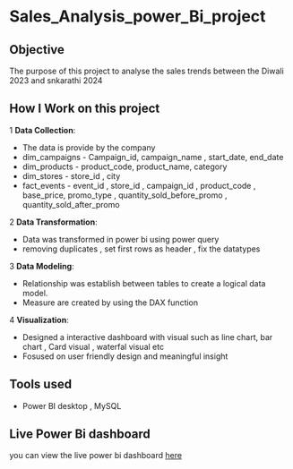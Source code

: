 # Sales_Analysis_power_Bi_project
## Objective 
The purpose of this project to analyse the sales trends between the Diwali 2023 and snkarathi 2024 

## How I Work on this project 
1 **Data Collection**:
- The data is provide by the company 
- dim_campaigns - Campaign_id, campaign_name , start_date, end_date
- dim_products - product_code, product_name, category
- dim_stores - store_id , city
- fact_events - event_id , store_id , campaign_id , product_code , base_price, promo_type , quantity_sold_before_promo , quantity_sold_after_promo

2 **Data Transformation**: 
- Data was transformed in power bi using power query
- removing duplicates , set first rows as header , fix the datatypes

3 **Data Modeling**:
- Relationship was establish between tables to create a logical data model.
- Measure are created by using the DAX function

4 **Visualization**:
- Designed a interactive dashboard with visual such as line chart, bar chart , Card visual , waterfal visual etc
- Fosused on user friendly design and meaningful insight

## Tools used 
- Power BI desktop , MySQL

## Live Power Bi dashboard 
you can view the live power bi dashboard [here](https://app.powerbi.com/view?r=eyJrIjoiZWNmNzU3Y2MtZmI1Ny00MTg0LWJlZTktZmNmOTgwYTViZGFkIiwidCI6ImM2ZTU0OWIzLTVmNDUtNDAzMi1hYWU5LWQ0MjQ0ZGM1YjJjNCJ9)


